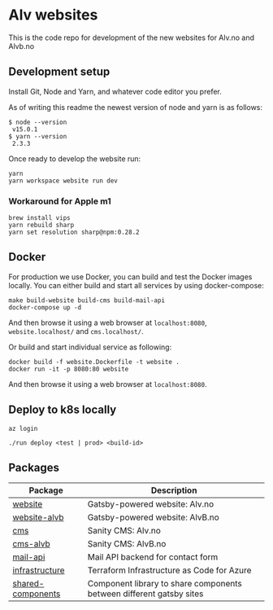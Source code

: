 # Alv websites

This is the code repo for development of the new websites for Alv.no and Alvb.no

## Development setup

Install Git, Node and Yarn, and whatever code editor you prefer.

As of writing this readme the newest version of node and yarn is as follows:

```
$ node --version
 v15.0.1
$ yarn --version
 2.3.3
```

Once ready to develop the website run:

```
yarn
yarn workspace website run dev
```

### Workaround for Apple m1

``` shell
brew install vips
yarn rebuild sharp
yarn set resolution sharp@npm:0.28.2
```

## Docker

For production we use Docker, you can build and test the Docker images locally.
You can either build and start all services by using docker-compose:


```
make build-website build-cms build-mail-api
docker-compose up -d
```

And then browse it using a web browser at `localhost:8080`, `website.localhost/` and `cms.localhost/`.

Or build and start individual service as following:


```
docker build -f website.Dockerfile -t website .
docker run -it -p 8080:80 website
```

And then browse it using a web browser at `localhost:8080`.

## Deploy to k8s locally

```
az login

./run deploy <test | prod> <build-id>
```

## Packages

Package                       | Description
-------                       | -----------
[website](./packages/website) | Gatsby-powered website: Alv.no
[website-alvb](./packages/website-alvb) | Gatsby-powered website: AlvB.no
[cms](./packages/cms)         | Sanity CMS: Alv.no
[cms-alvb](./packages/cms-alvb)    | Sanity CMS: AlvB.no
[mail-api](./packages/mail-api) | Mail API backend for contact form
[infrastructure](./packages/infrastructure) | Terraform Infrastructure as Code for Azure
[shared-components](./packages/shared-components) | Component library to share components between different gatsby sites
